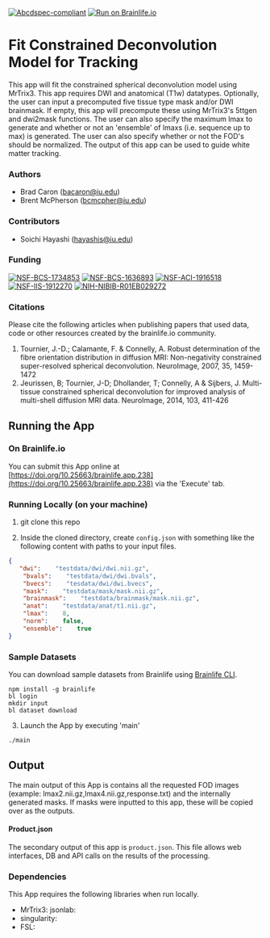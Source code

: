 [![Abcdspec-compliant](https://img.shields.io/badge/ABCD_Spec-v1.1-green.svg)](https://github.com/brain-life/abcd-spec)
[![Run on Brainlife.io](https://img.shields.io/badge/Brainlife-brainlife.app.238-blue.svg)](https://doi.org/10.25663/brainlife.app.238)

# Fit Constrained Deconvolution Model for Tracking 

This app will fit the constrained spherical deconvolution model using MrTrix3. This app requires DWI and anatomical (T1w) datatypes. Optionally, the user can input a precomputed five tissue type mask and/or DWI brainmask. If empty, this app will precompute these using MrTrix3's 5ttgen and dwi2mask functions. The user can also specify the maximum lmax to generate and whether or not an 'ensemble' of lmaxs (i.e. sequence up to max) is generated. The user can also specify whether or not the FOD's should be normalized. The output of this app can be used to guide white matter tracking. 

### Authors 

- Brad Caron (bacaron@iu.edu)
- Brent McPherson (bcmcpher@iu.edu) 

### Contributors 

- Soichi Hayashi (hayashis@iu.edu) 

### Funding 

[![NSF-BCS-1734853](https://img.shields.io/badge/NSF_BCS-1734853-blue.svg)](https://nsf.gov/awardsearch/showAward?AWD_ID=1734853)
[![NSF-BCS-1636893](https://img.shields.io/badge/NSF_BCS-1636893-blue.svg)](https://nsf.gov/awardsearch/showAward?AWD_ID=1636893)
[![NSF-ACI-1916518](https://img.shields.io/badge/NSF_ACI-1916518-blue.svg)](https://nsf.gov/awardsearch/showAward?AWD_ID=1916518)
[![NSF-IIS-1912270](https://img.shields.io/badge/NSF_IIS-1912270-blue.svg)](https://nsf.gov/awardsearch/showAward?AWD_ID=1912270)
[![NIH-NIBIB-R01EB029272](https://img.shields.io/badge/NIH_NIBIB-R01EB029272-green.svg)](https://grantome.com/grant/NIH/R01-EB029272-01)

### Citations 

Please cite the following articles when publishing papers that used data, code or other resources created by the brainlife.io community. 

1. Tournier, J.-D.; Calamante, F. & Connelly, A. Robust determination of the fibre orientation distribution in diffusion MRI: Non-negativity constrained super-resolved spherical deconvolution. NeuroImage, 2007, 35, 1459-1472
2. Jeurissen, B; Tournier, J-D; Dhollander, T; Connelly, A & Sijbers, J. Multi-tissue constrained spherical deconvolution for improved analysis of multi-shell diffusion MRI data. NeuroImage, 2014, 103, 411-426 

## Running the App 

### On Brainlife.io 

You can submit this App online at [https://doi.org/10.25663/brainlife.app.238](https://doi.org/10.25663/brainlife.app.238) via the 'Execute' tab. 

### Running Locally (on your machine) 

1. git clone this repo 

2. Inside the cloned directory, create `config.json` with something like the following content with paths to your input files. 

```json 
{
   "dwi":    "testdata/dwi/dwi.nii.gz",
    "bvals":    "testdata/dwi/dwi.bvals",
    "bvecs":    "tesdata/dwi/dwi.bvecs",
    "mask":    "testdata/mask/mask.nii.gz",
    "brainmask":    "testdata/brainmask/mask.nii.gz",
    "anat":    "testdata/anat/t1.nii.gz",
    "lmax":    8,
    "norm":    false,
    "ensemble":    true
} 
``` 

### Sample Datasets 

You can download sample datasets from Brainlife using [Brainlife CLI](https://github.com/brain-life/cli). 

```
npm install -g brainlife 
bl login 
mkdir input 
bl dataset download 
``` 

3. Launch the App by executing 'main' 

```bash 
./main 
``` 

## Output 

The main output of this App is contains all the requested FOD images (example: lmax2.nii.gz,lmax4.nii.gz,response.txt) and the internally generated masks. If masks were inputted to this app, these will be copied over as the outputs. 

#### Product.json 

The secondary output of this app is `product.json`. This file allows web interfaces, DB and API calls on the results of the processing. 

### Dependencies 

This App requires the following libraries when run locally. 

- MrTrix3: 
 jsonlab: 
- singularity: 
- FSL: 